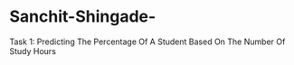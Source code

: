 # Sanchit-Shingade-
Task 1: Predicting The Percentage Of A Student Based On The Number Of Study Hours
